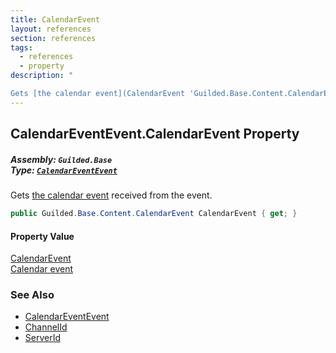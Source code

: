 ```yaml
---
title: CalendarEvent
layout: references
section: references
tags:
  - references
  - property
description: "

Gets [the calendar event](CalendarEvent 'Guilded.Base.Content.CalendarEvent') received from the event."
---
```


## CalendarEventEvent.CalendarEvent Property
##### **Assembly:** `Guilded.Base`<br/>**Type:** [`CalendarEventEvent`](CalendarEventEvent 'Guilded.Base.Events.CalendarEventEvent')

Gets [the calendar event](CalendarEvent 'Guilded.Base.Content.CalendarEvent') received from the event.

```csharp
public Guilded.Base.Content.CalendarEvent CalendarEvent { get; }
```

#### Property Value
[CalendarEvent](CalendarEvent 'Guilded.Base.Content.CalendarEvent')  
[Calendar event](CalendarEvent 'Guilded.Base.Content.CalendarEvent')

### See Also
- [CalendarEventEvent](CalendarEventEvent 'Guilded.Base.Events.CalendarEventEvent')
- [ChannelId](CalendarEventEvent.ChannelId 'Guilded.Base.Events.CalendarEventEvent.ChannelId')
- [ServerId](CalendarEventEvent.ServerId 'Guilded.Base.Events.CalendarEventEvent.ServerId')